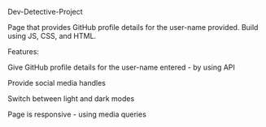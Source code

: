 Dev-Detective-Project

Page that provides GitHub profile details for the user-name provided. Build using JS, CSS, and HTML.

Features:

Give GitHub profile details for the user-name entered - by using API

Provide social media handles

Switch between light and dark modes

Page is responsive - using media queries

